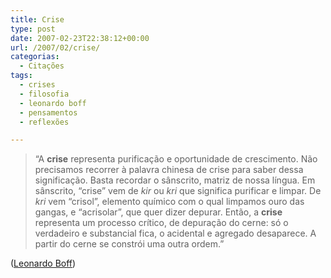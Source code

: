```yaml
---
title: Crise
type: post
date: 2007-02-23T22:38:12+00:00
url: /2007/02/crise/
categorias:
  - Citações
tags:
  - crises
  - filosofia
  - leonardo boff
  - pensamentos
  - reflexões

---
```

> “A **crise** representa purificação e oportunidade de crescimento. Não precisamos recorrer à palavra chinesa de crise para saber dessa significação. Basta recordar o sânscrito, matriz de nossa língua. Em sânscrito, “crise” vem de _kir_ ou _kri_ que significa purificar e limpar. De _kri_ vem “crisol”, elemento químico com o qual limpamos ouro das gangas, e “acrisolar”, que quer dizer depurar. Então, a **crise** representa um processo crítico, de depuração do cerne: só o verdadeiro e substancial fica, o acidental e agregado desaparece. A partir do cerne se constrói uma outra ordem.”

([Leonardo Boff][1])

 [1]: http://www.leonardoboff.com/
